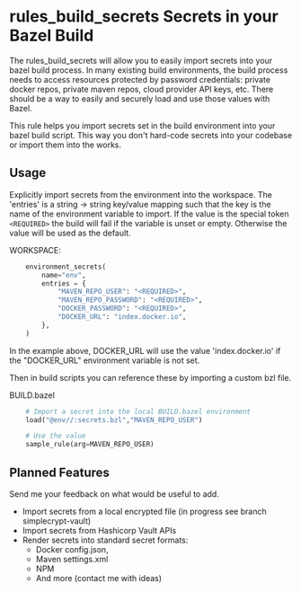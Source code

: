# rules_build_secrets Secrets in your Bazel Build

The rules_build_secrets will allow you to easily import secrets into your bazel build process.
In many existing build environments, the build process needs to access resources protected by
password credentials: private docker repos, private maven repos, cloud provider API keys, etc.
There should be a way to easily and securely load and use those values with Bazel.

This rule helps you import secrets set in the build environment into your bazel
build script. This way you don't hard-code secrets into your codebase or import
them into the works. 

## Usage

Explicitly import secrets from the environment into the workspace. The 'entries'
is a string -> string key/value mapping such that the key is the name of the
environment variable to import.  If the value is the special token `<REQUIRED>`
the build will fail if the variable is unset or empty.  Otherwise the value will
be used as the default.

WORKSPACE:

```python 
    environment_secrets(
        name="env", 
        entries = {
            "MAVEN_REPO_USER": "<REQUIRED>",
            "MAVEN_REPO_PASSWORD": "<REQUIRED>",
            "DOCKER_PASSWORD": "<REQUIRED>",
            "DOCKER_URL": "index.docker.io",
        },
    )
```

In the example above, DOCKER_URL will use the value 'index.docker.io' if the
"DOCKER_URL" environment variable is not set.

Then in build scripts you can reference these by importing a custom bzl file.

BUILD.bazel

```python 
    # Import a secret into the local BUILD.bazel environment
    load("@env//:secrets.bzl","MAVEN_REPO_USER")

    # Use the value
    sample_rule(arg=MAVEN_REPO_USER)
```


## Planned Features

Send me your feedback on what would be useful to add.

* Import secrets from a local encrypted file (in progress see branch simplecrypt-vault)
* Import secrets from Hashicorp Vault APIs
* Render secrets into standard secret formats:
  * Docker config.json,
  * Maven settings.xml
  * NPM
  * And more (contact me with ideas)
